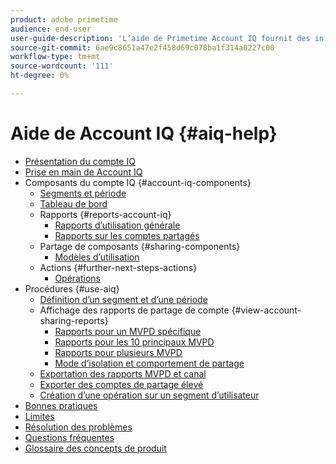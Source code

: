 ```yaml
---
product: adobe primetime
audience: end-user
user-guide-description: 'L’aide de Primetime Account IQ fournit des informations sur les composants de Account IQ et vous guide tout au long des parcours utilisateur pour utiliser les différents composants. '
source-git-commit: 6ae9c8651a47e2f458d69c078ba1f314a0227c00
workflow-type: tm+mt
source-wordcount: '111'
ht-degree: 0%

---
```


# Aide de Account IQ {#aiq-help}

+ [Présentation du compte IQ](/help/AccountIQ/home.md)
+ [Prise en main de Account IQ](/help/AccountIQ/get-started.md)
+ Composants du compte IQ {#account-iq-components}
   + [Segments et période](/help/AccountIQ/segments-timeframe.md)
   + [Tableau de bord](/help/AccountIQ/dashboard.md)
   + Rapports {#reports-account-iq}
      + [Rapports d’utilisation générale](/help/AccountIQ/general-usage-reports.md)
      + [Rapports sur les comptes partagés](/help/AccountIQ/shared-acc-reports.md)
   + Partage de composants {#sharing-components}
      + [Modèles d’utilisation](/help/AccountIQ/usage-patterns.md)
   + Actions {#further-next-steps-actions}
      + [Opérations](/help/AccountIQ/operations.md)
+ Procédures {#use-aiq}
   + [Définition d’un segment et d’une période](/help/AccountIQ/howto-select-segment-timeframe.md)
   + Affichage des rapports de partage de compte {#view-account-sharing-reports}
      + [Rapports pour un MVPD spécifique](/help/AccountIQ/reports-for-specific-mvpds.md)
      + [Rapports pour les 10 principaux MVPD](/help/AccountIQ/top-10-mvpd-reports.md)
      + [Rapports pour plusieurs MVPD](viewrep-multiple-mvpd-channel.md)
      + [Mode d’isolation et comportement de partage](/help/AccountIQ/isolation-mode.md)
   + [Exportation des rapports MVPD et canal](/help/AccountIQ/export-segment-metrics.md)
   + [Exporter des comptes de partage élevé](/help/AccountIQ/export-acc-information.md)
   + [Création d’une opération sur un segment d’utilisateur](/help/AccountIQ/operation-affecting-user-segment.md)
+ [Bonnes pratiques](/help/AccountIQ/best-practices.md)
+ [Limites](/help/AccountIQ/limitations.md)
+ [Résolution des problèmes](/help/AccountIQ/troubleshoot.md)
+ [Questions fréquentes](/help/AccountIQ/faq.md)
+ [Glossaire des concepts de produit](/help/AccountIQ/product-concepts.md)
